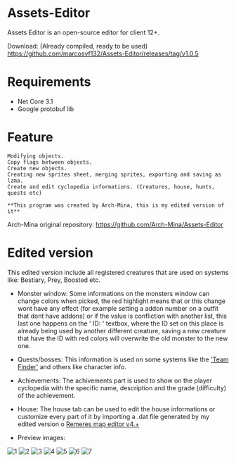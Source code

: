 # Assets-Editor
Assets Editor is an open-source editor for client 12+.

Download: (Already compiled, ready to be used)
https://github.com/marcosvf132/Assets-Editor/releases/tag/v1.0.5

Requirements
========
   - Net Core 3.1
   - Google protobuf lib
	
Feature
========

    Modifying objects.
    Copy flags between objects.
    Create new objects.
    Creating new sprites sheet, merging sprites, exporting and saving as lzma.
    Create and edit cyclopedia informations. (Creatures, house, hunts, quests etc)
    
    **This program was created by Arch-Mina, this is my edited version of it**

Arch-Mina original repository: https://github.com/Arch-Mina/Assets-Editor

Edited version
========
This edited version include all registered creatures that are used on systems like: Bestiary, Prey, Boosted etc.

- Monster window:
   Some informations on the monsters window can change colors when picked, the red highlight means that or this change wont have any effect (for example setting a addon number on a outfit that dont have addons) or if the value is confliction with another list, this last one happens on the ' ID: ' textbox, where the ID set on this place is already being used by another different creature, saving a new creature that have the ID with red colors will overwrite the old monster to the new one. 
	
- Quests/bosses:
   This information is used on some systems like the ['Team Finder'](https://www.tibia.com/news/?subtopic=newsarchive&id=5586) and others like character info.

- Achievements:
   The achivements part is used to show on the player cyclopedia with the specific name, description and the grade (difficulty) of the achievement.
   
- House:
   The house tab can be used to edit the house informations or customize every part of it by importing a .dat file generated by my edited version o [Remeres map editor v4.+](https://github.com/marcosvf132/rme/tree/v4.0)
   
- Preview images:

![1](https://user-images.githubusercontent.com/66353315/116691401-23bef000-a991-11eb-8f6c-b70705d10bf8.png)
![2](https://user-images.githubusercontent.com/66353315/116691408-27527700-a991-11eb-880e-62d01a6f2ee1.gif)
![3](https://user-images.githubusercontent.com/66353315/116691419-29b4d100-a991-11eb-9af7-e434b25933bb.png)
![4](https://user-images.githubusercontent.com/66353315/116691431-2cafc180-a991-11eb-81c9-d1b7a8ee0f4c.png)
![5](https://user-images.githubusercontent.com/66353315/116691437-2f121b80-a991-11eb-8300-5007dc3c7bd1.png)
![6](https://user-images.githubusercontent.com/66353315/116691445-31747580-a991-11eb-8b73-59426fd1a666.png)
![7](https://user-images.githubusercontent.com/66353315/116691456-33d6cf80-a991-11eb-9a0f-3acbba0cdb15.png)

